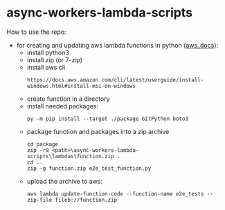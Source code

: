 # async-workers-lambda-scripts

How to use the repo:
* for creating and updating aws lambda functions in python ([aws_docs](https://docs.aws.amazon.com/lambda/latest/dg/lambda-python-how-to-create-deployment-package.html)):
    * install python3
    * install zip (or 7-zip)
    * install aws cli
        ```
        https://docs.aws.amazon.com/cli/latest/userguide/install-windows.html#install-msi-on-windows
        ```
    * create function in a directory
    * install needed packages:
      ```
      py -m pip install --target ./package GitPython boto3
      ```
    * package function and packages into a zip archive
      ```
      cd package
      zip -r9 <path>\async-workers-lambda-scripts\lambdas\function.zip .
      cd ..
      zip -g function.zip e2e_test_function.py
      ```
    * upload the archive to aws:
      ```
      aws lambda update-function-code --function-name e2e_tests --zip-file fileb://function.zip
      ```
